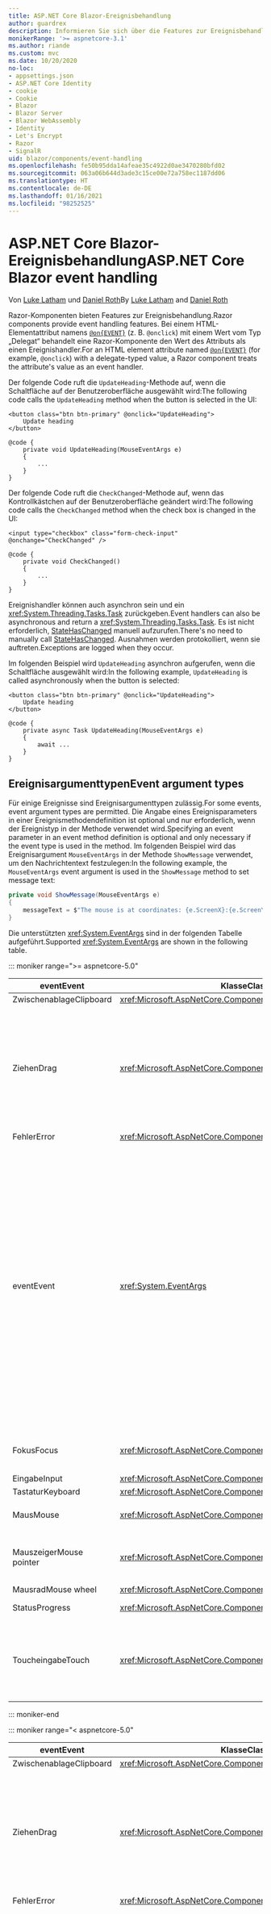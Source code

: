 ```yaml
---
title: ASP.NET Core Blazor-Ereignisbehandlung
author: guardrex
description: Informieren Sie sich über die Features zur Ereignisbehandlung von Blazor, einschließlich Ereignisargumenttypen, Ereignisrückrufe und die Verwaltung von standardmäßigen Browserereignissen.
monikerRange: '>= aspnetcore-3.1'
ms.author: riande
ms.custom: mvc
ms.date: 10/20/2020
no-loc:
- appsettings.json
- ASP.NET Core Identity
- cookie
- Cookie
- Blazor
- Blazor Server
- Blazor WebAssembly
- Identity
- Let's Encrypt
- Razor
- SignalR
uid: blazor/components/event-handling
ms.openlocfilehash: fe50b95dda14afeae35c4922d0ae3470280bfd02
ms.sourcegitcommit: 063a06b644d3ade3c15ce00e72a758ec1187dd06
ms.translationtype: HT
ms.contentlocale: de-DE
ms.lasthandoff: 01/16/2021
ms.locfileid: "98252525"
---
```

# <a name="aspnet-core-no-locblazor-event-handling"></a><span data-ttu-id="ff734-103">ASP.NET Core Blazor-Ereignisbehandlung</span><span class="sxs-lookup"><span data-stu-id="ff734-103">ASP.NET Core Blazor event handling</span></span>

<span data-ttu-id="ff734-104">Von [Luke Latham](https://github.com/guardrex) und [Daniel Roth](https://github.com/danroth27)</span><span class="sxs-lookup"><span data-stu-id="ff734-104">By [Luke Latham](https://github.com/guardrex) and [Daniel Roth](https://github.com/danroth27)</span></span>

<span data-ttu-id="ff734-105">Razor-Komponenten bieten Features zur Ereignisbehandlung.</span><span class="sxs-lookup"><span data-stu-id="ff734-105">Razor components provide event handling features.</span></span> <span data-ttu-id="ff734-106">Bei einem HTML-Elementattribut namens [`@on{EVENT}`](xref:mvc/views/razor#onevent) (z. B. `@onclick`) mit einem Wert vom Typ „Delegat“ behandelt eine Razor-Komponente den Wert des Attributs als einen Ereignishandler.</span><span class="sxs-lookup"><span data-stu-id="ff734-106">For an HTML element attribute named [`@on{EVENT}`](xref:mvc/views/razor#onevent) (for example, `@onclick`) with a delegate-typed value, a Razor component treats the attribute's value as an event handler.</span></span>

<span data-ttu-id="ff734-107">Der folgende Code ruft die `UpdateHeading`-Methode auf, wenn die Schaltfläche auf der Benutzeroberfläche ausgewählt wird:</span><span class="sxs-lookup"><span data-stu-id="ff734-107">The following code calls the `UpdateHeading` method when the button is selected in the UI:</span></span>

```razor
<button class="btn btn-primary" @onclick="UpdateHeading">
    Update heading
</button>

@code {
    private void UpdateHeading(MouseEventArgs e)
    {
        ...
    }
}
```

<span data-ttu-id="ff734-108">Der folgende Code ruft die `CheckChanged`-Methode auf, wenn das Kontrollkästchen auf der Benutzeroberfläche geändert wird:</span><span class="sxs-lookup"><span data-stu-id="ff734-108">The following code calls the `CheckChanged` method when the check box is changed in the UI:</span></span>

```razor
<input type="checkbox" class="form-check-input" @onchange="CheckChanged" />

@code {
    private void CheckChanged()
    {
        ...
    }
}
```

<span data-ttu-id="ff734-109">Ereignishandler können auch asynchron sein und ein <xref:System.Threading.Tasks.Task> zurückgeben.</span><span class="sxs-lookup"><span data-stu-id="ff734-109">Event handlers can also be asynchronous and return a <xref:System.Threading.Tasks.Task>.</span></span> <span data-ttu-id="ff734-110">Es ist nicht erforderlich, [StateHasChanged](xref:blazor/components/lifecycle#state-changes) manuell aufzurufen.</span><span class="sxs-lookup"><span data-stu-id="ff734-110">There's no need to manually call [StateHasChanged](xref:blazor/components/lifecycle#state-changes).</span></span> <span data-ttu-id="ff734-111">Ausnahmen werden protokolliert, wenn sie auftreten.</span><span class="sxs-lookup"><span data-stu-id="ff734-111">Exceptions are logged when they occur.</span></span>

<span data-ttu-id="ff734-112">Im folgenden Beispiel wird `UpdateHeading` asynchron aufgerufen, wenn die Schaltfläche ausgewählt wird:</span><span class="sxs-lookup"><span data-stu-id="ff734-112">In the following example, `UpdateHeading` is called asynchronously when the button is selected:</span></span>

```razor
<button class="btn btn-primary" @onclick="UpdateHeading">
    Update heading
</button>

@code {
    private async Task UpdateHeading(MouseEventArgs e)
    {
        await ...
    }
}
```

## <a name="event-argument-types"></a><span data-ttu-id="ff734-113">Ereignisargumenttypen</span><span class="sxs-lookup"><span data-stu-id="ff734-113">Event argument types</span></span>

<span data-ttu-id="ff734-114">Für einige Ereignisse sind Ereignisargumenttypen zulässig.</span><span class="sxs-lookup"><span data-stu-id="ff734-114">For some events, event argument types are permitted.</span></span> <span data-ttu-id="ff734-115">Die Angabe eines Ereignisparameters in einer Ereignismethodendefinition ist optional und nur erforderlich, wenn der Ereignistyp in der Methode verwendet wird.</span><span class="sxs-lookup"><span data-stu-id="ff734-115">Specifying an event parameter in an event method definition is optional and only necessary if the event type is used in the method.</span></span> <span data-ttu-id="ff734-116">Im folgenden Beispiel wird das Ereignisargument `MouseEventArgs` in der Methode `ShowMessage` verwendet, um den Nachrichtentext festzulegen:</span><span class="sxs-lookup"><span data-stu-id="ff734-116">In the following example, the `MouseEventArgs` event argument is used in the `ShowMessage` method to set message text:</span></span>

```csharp
private void ShowMessage(MouseEventArgs e)
{
    messageText = $"The mouse is at coordinates: {e.ScreenX}:{e.ScreenY}";
}
```

<span data-ttu-id="ff734-117">Die unterstützten <xref:System.EventArgs> sind in der folgenden Tabelle aufgeführt.</span><span class="sxs-lookup"><span data-stu-id="ff734-117">Supported <xref:System.EventArgs> are shown in the following table.</span></span>

::: moniker range=">= aspnetcore-5.0"

| <span data-ttu-id="ff734-118">event</span><span class="sxs-lookup"><span data-stu-id="ff734-118">Event</span></span>            | <span data-ttu-id="ff734-119">Klasse</span><span class="sxs-lookup"><span data-stu-id="ff734-119">Class</span></span>  | <span data-ttu-id="ff734-120">DOM-Ereignisse und -Hinweise</span><span class="sxs-lookup"><span data-stu-id="ff734-120">DOM events and notes</span></span> |
| ---------------- | ------ | -------------------- |
| <span data-ttu-id="ff734-121">Zwischenablage</span><span class="sxs-lookup"><span data-stu-id="ff734-121">Clipboard</span></span>        | <xref:Microsoft.AspNetCore.Components.Web.ClipboardEventArgs> | <span data-ttu-id="ff734-122">`oncut`, `oncopy`, `onpaste`</span><span class="sxs-lookup"><span data-stu-id="ff734-122">`oncut`, `oncopy`, `onpaste`</span></span> |
| <span data-ttu-id="ff734-123">Ziehen</span><span class="sxs-lookup"><span data-stu-id="ff734-123">Drag</span></span>             | <xref:Microsoft.AspNetCore.Components.Web.DragEventArgs> | <span data-ttu-id="ff734-124">`ondrag`, `ondragstart`, `ondragenter`, `ondragleave`, `ondragover`, `ondrop`, `ondragend`</span><span class="sxs-lookup"><span data-stu-id="ff734-124">`ondrag`, `ondragstart`, `ondragenter`, `ondragleave`, `ondragover`, `ondrop`, `ondragend`</span></span><br><br><span data-ttu-id="ff734-125"><xref:Microsoft.AspNetCore.Components.Web.DataTransfer> und <xref:Microsoft.AspNetCore.Components.Web.DataTransferItem> speichern gezogene Elementdaten.</span><span class="sxs-lookup"><span data-stu-id="ff734-125"><xref:Microsoft.AspNetCore.Components.Web.DataTransfer> and <xref:Microsoft.AspNetCore.Components.Web.DataTransferItem> hold dragged item data.</span></span><br><br><span data-ttu-id="ff734-126">Implementiert Drag & Drop in Blazor-Apps mit [JS-Interop](xref:blazor/call-javascript-from-dotnet) und der [HTML-Drag & Drop-API](https://developer.mozilla.org/docs/Web/API/HTML_Drag_and_Drop_API).</span><span class="sxs-lookup"><span data-stu-id="ff734-126">Implement drag and drop in Blazor apps using [JS interop](xref:blazor/call-javascript-from-dotnet) with [HTML Drag and Drop API](https://developer.mozilla.org/docs/Web/API/HTML_Drag_and_Drop_API).</span></span> |
| <span data-ttu-id="ff734-127">Fehler</span><span class="sxs-lookup"><span data-stu-id="ff734-127">Error</span></span>            | <xref:Microsoft.AspNetCore.Components.Web.ErrorEventArgs> | `onerror` |
| <span data-ttu-id="ff734-128">event</span><span class="sxs-lookup"><span data-stu-id="ff734-128">Event</span></span>            | <xref:System.EventArgs> | <span data-ttu-id="ff734-129">*Allgemein*</span><span class="sxs-lookup"><span data-stu-id="ff734-129">*General*</span></span><br><span data-ttu-id="ff734-130">`onactivate`, `onbeforeactivate`, `onbeforedeactivate`, `ondeactivate`, `onfullscreenchange`, `onfullscreenerror`, `onloadeddata`, `onloadedmetadata`, `onpointerlockchange`, `onpointerlockerror`, `onreadystatechange`, `onscroll`</span><span class="sxs-lookup"><span data-stu-id="ff734-130">`onactivate`, `onbeforeactivate`, `onbeforedeactivate`, `ondeactivate`, `onfullscreenchange`, `onfullscreenerror`, `onloadeddata`, `onloadedmetadata`, `onpointerlockchange`, `onpointerlockerror`, `onreadystatechange`, `onscroll`</span></span><br><br><span data-ttu-id="ff734-131">*Zwischenablage*</span><span class="sxs-lookup"><span data-stu-id="ff734-131">*Clipboard*</span></span><br><span data-ttu-id="ff734-132">`onbeforecut`, `onbeforecopy`, `onbeforepaste`</span><span class="sxs-lookup"><span data-stu-id="ff734-132">`onbeforecut`, `onbeforecopy`, `onbeforepaste`</span></span><br><br><span data-ttu-id="ff734-133">*Eingabe*</span><span class="sxs-lookup"><span data-stu-id="ff734-133">*Input*</span></span><br><span data-ttu-id="ff734-134">`oninvalid`, `onreset`, `onselect`, `onselectionchange`, `onselectstart`, `onsubmit`</span><span class="sxs-lookup"><span data-stu-id="ff734-134">`oninvalid`, `onreset`, `onselect`, `onselectionchange`, `onselectstart`, `onsubmit`</span></span><br><br><span data-ttu-id="ff734-135">*Medien*</span><span class="sxs-lookup"><span data-stu-id="ff734-135">*Media*</span></span><br><span data-ttu-id="ff734-136">`oncanplay`, `oncanplaythrough`, `oncuechange`, `ondurationchange`, `onemptied`, `onended`, `onpause`, `onplay`, `onplaying`, `onratechange`, `onseeked`, `onseeking`, `onstalled`, `onstop`, `onsuspend`, `ontimeupdate`, `ontoggle`, `onvolumechange`, `onwaiting`</span><span class="sxs-lookup"><span data-stu-id="ff734-136">`oncanplay`, `oncanplaythrough`, `oncuechange`, `ondurationchange`, `onemptied`, `onended`, `onpause`, `onplay`, `onplaying`, `onratechange`, `onseeked`, `onseeking`, `onstalled`, `onstop`, `onsuspend`, `ontimeupdate`, `ontoggle`, `onvolumechange`, `onwaiting`</span></span><br><br><span data-ttu-id="ff734-137"><xref:Microsoft.AspNetCore.Components.Web.EventHandlers> enthält Attribute zum Konfigurieren der Zuordnungen zwischen Ereignisnamen und Ereignisargumenttypen.</span><span class="sxs-lookup"><span data-stu-id="ff734-137"><xref:Microsoft.AspNetCore.Components.Web.EventHandlers> holds attributes to configure the mappings between event names and event argument types.</span></span> |
| <span data-ttu-id="ff734-138">Fokus</span><span class="sxs-lookup"><span data-stu-id="ff734-138">Focus</span></span>            | <xref:Microsoft.AspNetCore.Components.Web.FocusEventArgs> | <span data-ttu-id="ff734-139">`onfocus`, `onblur`, `onfocusin`, `onfocusout`</span><span class="sxs-lookup"><span data-stu-id="ff734-139">`onfocus`, `onblur`, `onfocusin`, `onfocusout`</span></span><br><br><span data-ttu-id="ff734-140">Umfasst nicht die Unterstützung für `relatedTarget`.</span><span class="sxs-lookup"><span data-stu-id="ff734-140">Doesn't include support for `relatedTarget`.</span></span> |
| <span data-ttu-id="ff734-141">Eingabe</span><span class="sxs-lookup"><span data-stu-id="ff734-141">Input</span></span>            | <xref:Microsoft.AspNetCore.Components.ChangeEventArgs> | <span data-ttu-id="ff734-142">`onchange`, `oninput`</span><span class="sxs-lookup"><span data-stu-id="ff734-142">`onchange`, `oninput`</span></span> |
| <span data-ttu-id="ff734-143">Tastatur</span><span class="sxs-lookup"><span data-stu-id="ff734-143">Keyboard</span></span>         | <xref:Microsoft.AspNetCore.Components.Web.KeyboardEventArgs> | <span data-ttu-id="ff734-144">`onkeydown`, `onkeypress`, `onkeyup`</span><span class="sxs-lookup"><span data-stu-id="ff734-144">`onkeydown`, `onkeypress`, `onkeyup`</span></span> |
| <span data-ttu-id="ff734-145">Maus</span><span class="sxs-lookup"><span data-stu-id="ff734-145">Mouse</span></span>            | <xref:Microsoft.AspNetCore.Components.Web.MouseEventArgs> | <span data-ttu-id="ff734-146">`onclick`, `oncontextmenu`, `ondblclick`, `onmousedown`, `onmouseup`, `onmouseover`, `onmousemove`, `onmouseout`</span><span class="sxs-lookup"><span data-stu-id="ff734-146">`onclick`, `oncontextmenu`, `ondblclick`, `onmousedown`, `onmouseup`, `onmouseover`, `onmousemove`, `onmouseout`</span></span> |
| <span data-ttu-id="ff734-147">Mauszeiger</span><span class="sxs-lookup"><span data-stu-id="ff734-147">Mouse pointer</span></span>    | <xref:Microsoft.AspNetCore.Components.Web.PointerEventArgs> | <span data-ttu-id="ff734-148">`onpointerdown`, `onpointerup`, `onpointercancel`, `onpointermove`, `onpointerover`, `onpointerout`, `onpointerenter`, `onpointerleave`, `ongotpointercapture`, `onlostpointercapture`</span><span class="sxs-lookup"><span data-stu-id="ff734-148">`onpointerdown`, `onpointerup`, `onpointercancel`, `onpointermove`, `onpointerover`, `onpointerout`, `onpointerenter`, `onpointerleave`, `ongotpointercapture`, `onlostpointercapture`</span></span> |
| <span data-ttu-id="ff734-149">Mausrad</span><span class="sxs-lookup"><span data-stu-id="ff734-149">Mouse wheel</span></span>      | <xref:Microsoft.AspNetCore.Components.Web.WheelEventArgs> | <span data-ttu-id="ff734-150">`onwheel`, `onmousewheel`</span><span class="sxs-lookup"><span data-stu-id="ff734-150">`onwheel`, `onmousewheel`</span></span> |
| <span data-ttu-id="ff734-151">Status</span><span class="sxs-lookup"><span data-stu-id="ff734-151">Progress</span></span>         | <xref:Microsoft.AspNetCore.Components.Web.ProgressEventArgs> | <span data-ttu-id="ff734-152">`onabort`, `onload`, `onloadend`, `onloadstart`, `onprogress`, `ontimeout`</span><span class="sxs-lookup"><span data-stu-id="ff734-152">`onabort`, `onload`, `onloadend`, `onloadstart`, `onprogress`, `ontimeout`</span></span> |
| <span data-ttu-id="ff734-153">Toucheingabe</span><span class="sxs-lookup"><span data-stu-id="ff734-153">Touch</span></span>            | <xref:Microsoft.AspNetCore.Components.Web.TouchEventArgs> | <span data-ttu-id="ff734-154">`ontouchstart`, `ontouchend`, `ontouchmove`, `ontouchenter`, `ontouchleave`, `ontouchcancel`</span><span class="sxs-lookup"><span data-stu-id="ff734-154">`ontouchstart`, `ontouchend`, `ontouchmove`, `ontouchenter`, `ontouchleave`, `ontouchcancel`</span></span><br><br><span data-ttu-id="ff734-155"><xref:Microsoft.AspNetCore.Components.Web.TouchPoint> stellt einen einzelnen Kontaktpunkt auf einem Gerät mit Berührungseingabe dar.</span><span class="sxs-lookup"><span data-stu-id="ff734-155"><xref:Microsoft.AspNetCore.Components.Web.TouchPoint> represents a single contact point on a touch-sensitive device.</span></span> |

::: moniker-end

::: moniker range="< aspnetcore-5.0"

| <span data-ttu-id="ff734-156">event</span><span class="sxs-lookup"><span data-stu-id="ff734-156">Event</span></span>            | <span data-ttu-id="ff734-157">Klasse</span><span class="sxs-lookup"><span data-stu-id="ff734-157">Class</span></span> | <span data-ttu-id="ff734-158">DOM-Ereignisse und -Hinweise</span><span class="sxs-lookup"><span data-stu-id="ff734-158">DOM events and notes</span></span> |
| ---------------- | ----- | -------------------- |
| <span data-ttu-id="ff734-159">Zwischenablage</span><span class="sxs-lookup"><span data-stu-id="ff734-159">Clipboard</span></span>        | <xref:Microsoft.AspNetCore.Components.Web.ClipboardEventArgs> | <span data-ttu-id="ff734-160">`oncut`, `oncopy`, `onpaste`</span><span class="sxs-lookup"><span data-stu-id="ff734-160">`oncut`, `oncopy`, `onpaste`</span></span> |
| <span data-ttu-id="ff734-161">Ziehen</span><span class="sxs-lookup"><span data-stu-id="ff734-161">Drag</span></span>             | <xref:Microsoft.AspNetCore.Components.Web.DragEventArgs> | <span data-ttu-id="ff734-162">`ondrag`, `ondragstart`, `ondragenter`, `ondragleave`, `ondragover`, `ondrop`, `ondragend`</span><span class="sxs-lookup"><span data-stu-id="ff734-162">`ondrag`, `ondragstart`, `ondragenter`, `ondragleave`, `ondragover`, `ondrop`, `ondragend`</span></span><br><br><span data-ttu-id="ff734-163"><xref:Microsoft.AspNetCore.Components.Web.DataTransfer> und <xref:Microsoft.AspNetCore.Components.Web.DataTransferItem> speichern gezogene Elementdaten.</span><span class="sxs-lookup"><span data-stu-id="ff734-163"><xref:Microsoft.AspNetCore.Components.Web.DataTransfer> and <xref:Microsoft.AspNetCore.Components.Web.DataTransferItem> hold dragged item data.</span></span><br><br><span data-ttu-id="ff734-164">Implementiert Drag & Drop in Blazor-Apps mit [JS-Interop](xref:blazor/call-javascript-from-dotnet) und der [HTML-Drag & Drop-API](https://developer.mozilla.org/docs/Web/API/HTML_Drag_and_Drop_API).</span><span class="sxs-lookup"><span data-stu-id="ff734-164">Implement drag and drop in Blazor apps using [JS interop](xref:blazor/call-javascript-from-dotnet) with [HTML Drag and Drop API](https://developer.mozilla.org/docs/Web/API/HTML_Drag_and_Drop_API).</span></span> |
| <span data-ttu-id="ff734-165">Fehler</span><span class="sxs-lookup"><span data-stu-id="ff734-165">Error</span></span>            | <xref:Microsoft.AspNetCore.Components.Web.ErrorEventArgs> | `onerror` |
| <span data-ttu-id="ff734-166">event</span><span class="sxs-lookup"><span data-stu-id="ff734-166">Event</span></span>            | <xref:System.EventArgs> | <span data-ttu-id="ff734-167">*Allgemein*</span><span class="sxs-lookup"><span data-stu-id="ff734-167">*General*</span></span><br><span data-ttu-id="ff734-168">`onactivate`, `onbeforeactivate`, `onbeforedeactivate`, `ondeactivate`, `onfullscreenchange`, `onfullscreenerror`, `onloadeddata`, `onloadedmetadata`, `onpointerlockchange`, `onpointerlockerror`, `onreadystatechange`, `onscroll`</span><span class="sxs-lookup"><span data-stu-id="ff734-168">`onactivate`, `onbeforeactivate`, `onbeforedeactivate`, `ondeactivate`, `onfullscreenchange`, `onfullscreenerror`, `onloadeddata`, `onloadedmetadata`, `onpointerlockchange`, `onpointerlockerror`, `onreadystatechange`, `onscroll`</span></span><br><br><span data-ttu-id="ff734-169">*Zwischenablage*</span><span class="sxs-lookup"><span data-stu-id="ff734-169">*Clipboard*</span></span><br><span data-ttu-id="ff734-170">`onbeforecut`, `onbeforecopy`, `onbeforepaste`</span><span class="sxs-lookup"><span data-stu-id="ff734-170">`onbeforecut`, `onbeforecopy`, `onbeforepaste`</span></span><br><br><span data-ttu-id="ff734-171">*Eingabe*</span><span class="sxs-lookup"><span data-stu-id="ff734-171">*Input*</span></span><br><span data-ttu-id="ff734-172">`oninvalid`, `onreset`, `onselect`, `onselectionchange`, `onselectstart`, `onsubmit`</span><span class="sxs-lookup"><span data-stu-id="ff734-172">`oninvalid`, `onreset`, `onselect`, `onselectionchange`, `onselectstart`, `onsubmit`</span></span><br><br><span data-ttu-id="ff734-173">*Medien*</span><span class="sxs-lookup"><span data-stu-id="ff734-173">*Media*</span></span><br><span data-ttu-id="ff734-174">`oncanplay`, `oncanplaythrough`, `oncuechange`, `ondurationchange`, `onemptied`, `onended`, `onpause`, `onplay`, `onplaying`, `onratechange`, `onseeked`, `onseeking`, `onstalled`, `onstop`, `onsuspend`, `ontimeupdate`, `onvolumechange`, `onwaiting`</span><span class="sxs-lookup"><span data-stu-id="ff734-174">`oncanplay`, `oncanplaythrough`, `oncuechange`, `ondurationchange`, `onemptied`, `onended`, `onpause`, `onplay`, `onplaying`, `onratechange`, `onseeked`, `onseeking`, `onstalled`, `onstop`, `onsuspend`, `ontimeupdate`, `onvolumechange`, `onwaiting`</span></span><br><br><span data-ttu-id="ff734-175"><xref:Microsoft.AspNetCore.Components.Web.EventHandlers> enthält Attribute zum Konfigurieren der Zuordnungen zwischen Ereignisnamen und Ereignisargumenttypen.</span><span class="sxs-lookup"><span data-stu-id="ff734-175"><xref:Microsoft.AspNetCore.Components.Web.EventHandlers> holds attributes to configure the mappings between event names and event argument types.</span></span> |
| <span data-ttu-id="ff734-176">Fokus</span><span class="sxs-lookup"><span data-stu-id="ff734-176">Focus</span></span>            | <xref:Microsoft.AspNetCore.Components.Web.FocusEventArgs> | <span data-ttu-id="ff734-177">`onfocus`, `onblur`, `onfocusin`, `onfocusout`</span><span class="sxs-lookup"><span data-stu-id="ff734-177">`onfocus`, `onblur`, `onfocusin`, `onfocusout`</span></span><br><br><span data-ttu-id="ff734-178">Umfasst nicht die Unterstützung für `relatedTarget`.</span><span class="sxs-lookup"><span data-stu-id="ff734-178">Doesn't include support for `relatedTarget`.</span></span> |
| <span data-ttu-id="ff734-179">Eingabe</span><span class="sxs-lookup"><span data-stu-id="ff734-179">Input</span></span>            | <xref:Microsoft.AspNetCore.Components.ChangeEventArgs> | <span data-ttu-id="ff734-180">`onchange`, `oninput`</span><span class="sxs-lookup"><span data-stu-id="ff734-180">`onchange`, `oninput`</span></span> |
| <span data-ttu-id="ff734-181">Tastatur</span><span class="sxs-lookup"><span data-stu-id="ff734-181">Keyboard</span></span>         | <xref:Microsoft.AspNetCore.Components.Web.KeyboardEventArgs> | <span data-ttu-id="ff734-182">`onkeydown`, `onkeypress`, `onkeyup`</span><span class="sxs-lookup"><span data-stu-id="ff734-182">`onkeydown`, `onkeypress`, `onkeyup`</span></span> |
| <span data-ttu-id="ff734-183">Maus</span><span class="sxs-lookup"><span data-stu-id="ff734-183">Mouse</span></span>            | <xref:Microsoft.AspNetCore.Components.Web.MouseEventArgs> | <span data-ttu-id="ff734-184">`onclick`, `oncontextmenu`, `ondblclick`, `onmousedown`, `onmouseup`, `onmouseover`, `onmousemove`, `onmouseout`</span><span class="sxs-lookup"><span data-stu-id="ff734-184">`onclick`, `oncontextmenu`, `ondblclick`, `onmousedown`, `onmouseup`, `onmouseover`, `onmousemove`, `onmouseout`</span></span> |
| <span data-ttu-id="ff734-185">Mauszeiger</span><span class="sxs-lookup"><span data-stu-id="ff734-185">Mouse pointer</span></span>    | <xref:Microsoft.AspNetCore.Components.Web.PointerEventArgs> | <span data-ttu-id="ff734-186">`onpointerdown`, `onpointerup`, `onpointercancel`, `onpointermove`, `onpointerover`, `onpointerout`, `onpointerenter`, `onpointerleave`, `ongotpointercapture`, `onlostpointercapture`</span><span class="sxs-lookup"><span data-stu-id="ff734-186">`onpointerdown`, `onpointerup`, `onpointercancel`, `onpointermove`, `onpointerover`, `onpointerout`, `onpointerenter`, `onpointerleave`, `ongotpointercapture`, `onlostpointercapture`</span></span> |
| <span data-ttu-id="ff734-187">Mausrad</span><span class="sxs-lookup"><span data-stu-id="ff734-187">Mouse wheel</span></span>      | <xref:Microsoft.AspNetCore.Components.Web.WheelEventArgs> | <span data-ttu-id="ff734-188">`onwheel`, `onmousewheel`</span><span class="sxs-lookup"><span data-stu-id="ff734-188">`onwheel`, `onmousewheel`</span></span> |
| <span data-ttu-id="ff734-189">Status</span><span class="sxs-lookup"><span data-stu-id="ff734-189">Progress</span></span>         | <xref:Microsoft.AspNetCore.Components.Web.ProgressEventArgs> | <span data-ttu-id="ff734-190">`onabort`, `onload`, `onloadend`, `onloadstart`, `onprogress`, `ontimeout`</span><span class="sxs-lookup"><span data-stu-id="ff734-190">`onabort`, `onload`, `onloadend`, `onloadstart`, `onprogress`, `ontimeout`</span></span> |
| <span data-ttu-id="ff734-191">Toucheingabe</span><span class="sxs-lookup"><span data-stu-id="ff734-191">Touch</span></span>            | <xref:Microsoft.AspNetCore.Components.Web.TouchEventArgs> | <span data-ttu-id="ff734-192">`ontouchstart`, `ontouchend`, `ontouchmove`, `ontouchenter`, `ontouchleave`, `ontouchcancel`</span><span class="sxs-lookup"><span data-stu-id="ff734-192">`ontouchstart`, `ontouchend`, `ontouchmove`, `ontouchenter`, `ontouchleave`, `ontouchcancel`</span></span><br><br><span data-ttu-id="ff734-193"><xref:Microsoft.AspNetCore.Components.Web.TouchPoint> stellt einen einzelnen Kontaktpunkt auf einem Gerät mit Berührungseingabe dar.</span><span class="sxs-lookup"><span data-stu-id="ff734-193"><xref:Microsoft.AspNetCore.Components.Web.TouchPoint> represents a single contact point on a touch-sensitive device.</span></span> |

::: moniker-end

<span data-ttu-id="ff734-194">Weitere Informationen finden Sie in den folgenden Ressourcen:</span><span class="sxs-lookup"><span data-stu-id="ff734-194">For more information, see the following resources:</span></span>

* <span data-ttu-id="ff734-195">[`EventArgs`-Klassen in der ASP.NET Core Verweisquelle (dotnet/aspnetcore `master` branch)](https://github.com/dotnet/aspnetcore/tree/master/src/Components/Web/src/Web).</span><span class="sxs-lookup"><span data-stu-id="ff734-195">[`EventArgs` classes in the ASP.NET Core reference source (dotnet/aspnetcore `master` branch)](https://github.com/dotnet/aspnetcore/tree/master/src/Components/Web/src/Web).</span></span> <span data-ttu-id="ff734-196">Der `master`-Branch stellt die API dar, die sich für das *nächste* ASP.NET Core-Release in Entwicklung befindet.</span><span class="sxs-lookup"><span data-stu-id="ff734-196">The `master` branch represents API under development for the *next* ASP.NET Core release.</span></span> <span data-ttu-id="ff734-197">Wählen Sie für das aktuelle Release den entsprechenden GitHub-Repositorybranch aus (z. B. `release/3.1`).</span><span class="sxs-lookup"><span data-stu-id="ff734-197">For the current release, select the appropriate GitHub repository branch (for example, `release/3.1`).</span></span>
* <span data-ttu-id="ff734-198">[MDN-Webdokumentationen: GlobalEventHandlers](https://developer.mozilla.org/docs/Web/API/GlobalEventHandlers): Enthält Informationen dazu, welche HTML-Elemente die einzelnen DOM-Ereignisse unterstützen.</span><span class="sxs-lookup"><span data-stu-id="ff734-198">[MDN web docs: GlobalEventHandlers](https://developer.mozilla.org/docs/Web/API/GlobalEventHandlers): Includes information on which HTML elements support each DOM event.</span></span>

## <a name="lambda-expressions"></a><span data-ttu-id="ff734-199">Lambdaausdrücke</span><span class="sxs-lookup"><span data-stu-id="ff734-199">Lambda expressions</span></span>

<span data-ttu-id="ff734-200">[Lambdaausdrücke](/dotnet/csharp/programming-guide/statements-expressions-operators/lambda-expressions) können ebenfalls verwendet werden:</span><span class="sxs-lookup"><span data-stu-id="ff734-200">[Lambda expressions](/dotnet/csharp/programming-guide/statements-expressions-operators/lambda-expressions) can also be used:</span></span>

```razor
<button @onclick="@(e => Console.WriteLine("Hello, world!"))">Say hello</button>
```

<span data-ttu-id="ff734-201">Es ist häufig praktisch, über zusätzliche Werte zusammenzuschlagen, z. B. bei der Iteration über eine Reihe von Elementen.</span><span class="sxs-lookup"><span data-stu-id="ff734-201">It's often convenient to close over additional values, such as when iterating over a set of elements.</span></span> <span data-ttu-id="ff734-202">Das folgende Beispiel erstellt drei Schaltflächen, die jeweils `UpdateHeading` aufrufen, wobei ein Ereignisargument (<xref:Microsoft.AspNetCore.Components.Web.MouseEventArgs>) und seine Schaltflächennummer (`buttonNumber`) übergeben werden, wenn sie auf der Benutzeroberfläche ausgewählt werden:</span><span class="sxs-lookup"><span data-stu-id="ff734-202">The following example creates three buttons, each of which calls `UpdateHeading` passing an event argument (<xref:Microsoft.AspNetCore.Components.Web.MouseEventArgs>) and its button number (`buttonNumber`) when selected in the UI:</span></span>

```razor
<h2>@message</h2>

@for (var i = 1; i < 4; i++)
{
    var buttonNumber = i;

    <button class="btn btn-primary"
            @onclick="@(e => UpdateHeading(e, buttonNumber))">
        Button #@i
    </button>
}

@code {
    private string message = "Select a button to learn its position.";

    private void UpdateHeading(MouseEventArgs e, int buttonNumber)
    {
        message = $"You selected Button #{buttonNumber} at " +
            $"mouse position: {e.ClientX} X {e.ClientY}.";
    }
}
```

> [!NOTE]
> <span data-ttu-id="ff734-203">Verwenden Sie **keine** Schleifenvariable direkt in einem Lambdaausdruck wie `i` im vorangehenden `for`-Schleifenbeispiel.</span><span class="sxs-lookup"><span data-stu-id="ff734-203">Do **not** use a loop variable directly in a lambda expression, such as `i` in the preceding `for` loop example.</span></span> <span data-ttu-id="ff734-204">Ansonsten wird dieselbe Variable von allen Lambdaausdrücken verwendet, sodass der gleiche Wert in allen Lambdaausdrücken verwendet wird.</span><span class="sxs-lookup"><span data-stu-id="ff734-204">Otherwise, the same variable is used by all lambda expressions, which results in use of the same value in all lambdas.</span></span> <span data-ttu-id="ff734-205">Erfassen Sie den Wert der Variable immer in einer lokalen Variable, und verwenden Sie diese anschließend.</span><span class="sxs-lookup"><span data-stu-id="ff734-205">Always capture the variable's value in a local variable and then use it.</span></span> <span data-ttu-id="ff734-206">Im vorangegangenen Beispiel wird die Schleifenvariable `i` `buttonNumber` zugewiesen.</span><span class="sxs-lookup"><span data-stu-id="ff734-206">In the preceding example, the loop variable `i` is assigned to `buttonNumber`.</span></span>

## <a name="eventcallback"></a><span data-ttu-id="ff734-207">EventCallback</span><span class="sxs-lookup"><span data-stu-id="ff734-207">EventCallback</span></span>

<span data-ttu-id="ff734-208">Ein häufiges Szenario mit geschachtelten Komponenten ist der Wunsch, die Methode einer übergeordneten Komponente auszuführen, wenn ein Ereignis einer untergeordneten Komponente eintritt.</span><span class="sxs-lookup"><span data-stu-id="ff734-208">A common scenario with nested components is the desire to run a parent component's method when a child component event occurs.</span></span> <span data-ttu-id="ff734-209">Das ein `onclick`-Ereignis in der untergeordneten Komponente auftritt, ist ein gängiger Anwendungsfall.</span><span class="sxs-lookup"><span data-stu-id="ff734-209">An `onclick` event occurring in the child component is a common use case.</span></span> <span data-ttu-id="ff734-210">Um Ereignisse komponentenübergreifend darzustellen, verwenden Sie ein <xref:Microsoft.AspNetCore.Components.EventCallback>.</span><span class="sxs-lookup"><span data-stu-id="ff734-210">To expose events across components, use an <xref:Microsoft.AspNetCore.Components.EventCallback>.</span></span> <span data-ttu-id="ff734-211">Eine übergeordnete Komponente kann dem <xref:Microsoft.AspNetCore.Components.EventCallback> einer untergeordneten Komponente eine Rückrufmethode zuweisen.</span><span class="sxs-lookup"><span data-stu-id="ff734-211">A parent component can assign a callback method to a child component's <xref:Microsoft.AspNetCore.Components.EventCallback>.</span></span>

<span data-ttu-id="ff734-212">Der `ChildComponent` in der Beispiel-App (`Components/ChildComponent.razor`) zeigt, wie der `onclick`-Handler einer Schaltfläche so eingerichtet ist, dass er einen <xref:Microsoft.AspNetCore.Components.EventCallback>-Delegaten von der `ParentComponent` des Beispiels empfängt.</span><span class="sxs-lookup"><span data-stu-id="ff734-212">The `ChildComponent` in the sample app (`Components/ChildComponent.razor`) demonstrates how a button's `onclick` handler is set up to receive an <xref:Microsoft.AspNetCore.Components.EventCallback> delegate from the sample's `ParentComponent`.</span></span> <span data-ttu-id="ff734-213">Der <xref:Microsoft.AspNetCore.Components.EventCallback> wird mit `MouseEventArgs` typisiert, was für ein `onclick`-Ereignis von einem Peripheriegerät geeignet ist:</span><span class="sxs-lookup"><span data-stu-id="ff734-213">The <xref:Microsoft.AspNetCore.Components.EventCallback> is typed with `MouseEventArgs`, which is appropriate for an `onclick` event from a peripheral device:</span></span>

[!code-razor[](../common/samples/5.x/BlazorWebAssemblySample/Components/ChildComponent.razor?highlight=5-7,17-18)]

<span data-ttu-id="ff734-214">Die `ParentComponent` legt die <xref:Microsoft.AspNetCore.Components.EventCallback%601> (`OnClickCallback`) des untergeordneten Elements auf seine `ShowMessage`-Methode fest.</span><span class="sxs-lookup"><span data-stu-id="ff734-214">The `ParentComponent` sets the child's <xref:Microsoft.AspNetCore.Components.EventCallback%601> (`OnClickCallback`) to its `ShowMessage` method.</span></span>

<span data-ttu-id="ff734-215">`Pages/ParentComponent.razor`:</span><span class="sxs-lookup"><span data-stu-id="ff734-215">`Pages/ParentComponent.razor`:</span></span>

```razor
@page "/ParentComponent"

<h1>Parent-child example</h1>

<ChildComponent Title="Panel Title from Parent"
                OnClickCallback="@ShowMessage">
    Content of the child component is supplied
    by the parent component.
</ChildComponent>

<p><b>@messageText</b></p>

@code {
    private string messageText;

    private void ShowMessage(MouseEventArgs e)
    {
        messageText = $"Blaze a new trail with Blazor! ({e.ScreenX}, {e.ScreenY})";
    }
}
```

<span data-ttu-id="ff734-216">Wenn die Schaltfläche in der `ChildComponent` ausgewählt ist:</span><span class="sxs-lookup"><span data-stu-id="ff734-216">When the button is selected in the `ChildComponent`:</span></span>

* <span data-ttu-id="ff734-217">Die `ShowMessage`-Methode von `ParentComponent` wird aufgerufen.</span><span class="sxs-lookup"><span data-stu-id="ff734-217">The `ParentComponent`'s `ShowMessage` method is called.</span></span> <span data-ttu-id="ff734-218">`messageText` wird aktualisiert und in der `ParentComponent` angezeigt.</span><span class="sxs-lookup"><span data-stu-id="ff734-218">`messageText` is updated and displayed in the `ParentComponent`.</span></span>
* <span data-ttu-id="ff734-219">Ein Aufruf von [`StateHasChanged`](xref:blazor/components/lifecycle#state-changes) ist in der Methode des Rückrufs (`ShowMessage`) nicht erforderlich.</span><span class="sxs-lookup"><span data-stu-id="ff734-219">A call to [`StateHasChanged`](xref:blazor/components/lifecycle#state-changes) isn't required in the callback's method (`ShowMessage`).</span></span> <span data-ttu-id="ff734-220"><xref:Microsoft.AspNetCore.Components.ComponentBase.StateHasChanged%2A> wird automatisch aufgerufen, um die `ParentComponent` zu rendern, so wie Ereignisse untergeordneter Elemente das Rendern von Komponenten in Ereignishandlern auslösen, die innerhalb des untergeordneten Elements ausgeführt werden.</span><span class="sxs-lookup"><span data-stu-id="ff734-220"><xref:Microsoft.AspNetCore.Components.ComponentBase.StateHasChanged%2A> is called automatically to rerender the `ParentComponent`, just as child events trigger component rerendering in event handlers that execute within the child.</span></span> <span data-ttu-id="ff734-221">Weitere Informationen finden Sie unter <xref:blazor/components/rendering>.</span><span class="sxs-lookup"><span data-stu-id="ff734-221">For more information, see <xref:blazor/components/rendering>.</span></span>

<span data-ttu-id="ff734-222"><xref:Microsoft.AspNetCore.Components.EventCallback> und <xref:Microsoft.AspNetCore.Components.EventCallback%601> gestatten asynchrone Delegate.</span><span class="sxs-lookup"><span data-stu-id="ff734-222"><xref:Microsoft.AspNetCore.Components.EventCallback> and <xref:Microsoft.AspNetCore.Components.EventCallback%601> permit asynchronous delegates.</span></span> <span data-ttu-id="ff734-223"><xref:Microsoft.AspNetCore.Components.EventCallback> ist schwach typisiert und erlaubt das Übergeben von Argumenten eines beliebigen Typs in `InvokeAsync(Object)`.</span><span class="sxs-lookup"><span data-stu-id="ff734-223"><xref:Microsoft.AspNetCore.Components.EventCallback> is weakly typed and allows passing any type argument in `InvokeAsync(Object)`.</span></span> <span data-ttu-id="ff734-224"><xref:Microsoft.AspNetCore.Components.EventCallback%601> ist stark typisiert und erfordert das Übergeben eines `T`-Arguments in `InvokeAsync(T)`, das `TValue` zugewiesen werden kann.</span><span class="sxs-lookup"><span data-stu-id="ff734-224"><xref:Microsoft.AspNetCore.Components.EventCallback%601> is strongly typed and requires passing a `T` argument in `InvokeAsync(T)` that's assignable to `TValue`.</span></span>

```razor
<ChildComponent 
    OnClickCallback="@(async () => { await Task.Yield(); messageText = "Blaze It!"; })" />
```

<span data-ttu-id="ff734-225">Rufen Sie ein <xref:Microsoft.AspNetCore.Components.EventCallback> oder <xref:Microsoft.AspNetCore.Components.EventCallback%601> mit <xref:Microsoft.AspNetCore.Components.EventCallback.InvokeAsync%2A> auf, und warten Sie auf das <xref:System.Threading.Tasks.Task>:</span><span class="sxs-lookup"><span data-stu-id="ff734-225">Invoke an <xref:Microsoft.AspNetCore.Components.EventCallback> or <xref:Microsoft.AspNetCore.Components.EventCallback%601> with <xref:Microsoft.AspNetCore.Components.EventCallback.InvokeAsync%2A> and await the <xref:System.Threading.Tasks.Task>:</span></span>

```csharp
await OnClickCallback.InvokeAsync(arg);
```

<span data-ttu-id="ff734-226">Verwenden Sie <xref:Microsoft.AspNetCore.Components.EventCallback> und <xref:Microsoft.AspNetCore.Components.EventCallback%601> für die Ereignisbehandlung und die Bindung von Komponentenparametern.</span><span class="sxs-lookup"><span data-stu-id="ff734-226">Use <xref:Microsoft.AspNetCore.Components.EventCallback> and <xref:Microsoft.AspNetCore.Components.EventCallback%601> for event handling and binding component parameters.</span></span>

<span data-ttu-id="ff734-227">Bevorzugen Sie das stark typisierte <xref:Microsoft.AspNetCore.Components.EventCallback%601> gegenüber dem <xref:Microsoft.AspNetCore.Components.EventCallback>.</span><span class="sxs-lookup"><span data-stu-id="ff734-227">Prefer the strongly typed <xref:Microsoft.AspNetCore.Components.EventCallback%601> over <xref:Microsoft.AspNetCore.Components.EventCallback>.</span></span> <span data-ttu-id="ff734-228"><xref:Microsoft.AspNetCore.Components.EventCallback%601> bietet den Benutzern der Komponente ein besseres Fehlerfeedback.</span><span class="sxs-lookup"><span data-stu-id="ff734-228"><xref:Microsoft.AspNetCore.Components.EventCallback%601> provides better error feedback to users of the component.</span></span> <span data-ttu-id="ff734-229">Ähnlich wie bei anderen UI-Ereignishandlern ist die Angabe des Ereignisparameters optional.</span><span class="sxs-lookup"><span data-stu-id="ff734-229">Similar to other UI event handlers, specifying the event parameter is optional.</span></span> <span data-ttu-id="ff734-230">Verwenden Sie <xref:Microsoft.AspNetCore.Components.EventCallback>, wenn kein Wert an den Rückruf übergeben wurde.</span><span class="sxs-lookup"><span data-stu-id="ff734-230">Use <xref:Microsoft.AspNetCore.Components.EventCallback> when there's no value passed to the callback.</span></span>

## <a name="prevent-default-actions"></a><span data-ttu-id="ff734-231">Verhindern von Standardaktionen</span><span class="sxs-lookup"><span data-stu-id="ff734-231">Prevent default actions</span></span>

<span data-ttu-id="ff734-232">Verwenden Sie das Direktivenattribut [`@on{EVENT}:preventDefault`](xref:mvc/views/razor#oneventpreventdefault), um die Standardaktion für ein Ereignis zu verhindern.</span><span class="sxs-lookup"><span data-stu-id="ff734-232">Use the [`@on{EVENT}:preventDefault`](xref:mvc/views/razor#oneventpreventdefault) directive attribute to prevent the default action for an event.</span></span>

<span data-ttu-id="ff734-233">Wenn ein Schlüssel auf einem Eingabegerät ausgewählt wird und der Elementfokus auf einem Textfeld liegt, zeigt ein Browser normalerweise das Zeichen des Schlüssels in dem Textfeld an.</span><span class="sxs-lookup"><span data-stu-id="ff734-233">When a key is selected on an input device and the element focus is on a text box, a browser normally displays the key's character in the text box.</span></span> <span data-ttu-id="ff734-234">Im folgenden Beispiel wird das Standardverhalten durch die Angabe des Direktivenattributs `@onkeypress:preventDefault` verhindert.</span><span class="sxs-lookup"><span data-stu-id="ff734-234">In the following example, the default behavior is prevented by specifying the `@onkeypress:preventDefault` directive attribute.</span></span> <span data-ttu-id="ff734-235">Der Zähler wird inkrementiert und der Schlüssel **+** wird nicht im Wert des `<input>`-Elements erfasst:</span><span class="sxs-lookup"><span data-stu-id="ff734-235">The counter increments, and the **+** key isn't captured into the `<input>` element's value:</span></span>

```razor
<input value="@count" @onkeypress="KeyHandler" @onkeypress:preventDefault />

@code {
    private int count = 0;

    private void KeyHandler(KeyboardEventArgs e)
    {
        if (e.Key == "+")
        {
            count++;
        }
    }
}
```

<span data-ttu-id="ff734-236">Die Angabe des Attributs `@on{EVENT}:preventDefault` ohne Wert ist gleichbedeutend mit `@on{EVENT}:preventDefault="true"`.</span><span class="sxs-lookup"><span data-stu-id="ff734-236">Specifying the `@on{EVENT}:preventDefault` attribute without a value is equivalent to `@on{EVENT}:preventDefault="true"`.</span></span>

<span data-ttu-id="ff734-237">Der Wert des Attributs kann auch ein Ausdruck sein.</span><span class="sxs-lookup"><span data-stu-id="ff734-237">The value of the attribute can also be an expression.</span></span> <span data-ttu-id="ff734-238">Im folgenden Beispiel ist `shouldPreventDefault` ein `bool`-Feld, das entweder auf `true` oder `false` festgelegt ist:</span><span class="sxs-lookup"><span data-stu-id="ff734-238">In the following example, `shouldPreventDefault` is a `bool` field set to either `true` or `false`:</span></span>

```razor
<input @onkeypress:preventDefault="shouldPreventDefault" />
```

## <a name="stop-event-propagation"></a><span data-ttu-id="ff734-239">Beenden der Ereignisweitergabe</span><span class="sxs-lookup"><span data-stu-id="ff734-239">Stop event propagation</span></span>

<span data-ttu-id="ff734-240">Verwenden Sie das Direktivenattribut [`@on{EVENT}:stopPropagation`](xref:mvc/views/razor#oneventstoppropagation), um die Ereignisweitergabe zu beenden.</span><span class="sxs-lookup"><span data-stu-id="ff734-240">Use the [`@on{EVENT}:stopPropagation`](xref:mvc/views/razor#oneventstoppropagation) directive attribute to stop event propagation.</span></span>

<span data-ttu-id="ff734-241">Im folgenden Beispiel verhindert das Aktivieren des Kontrollkästchens die Weitergabe von Klickereignissen des zweiten untergeordneten `<div>`-Elements an das übergeordnete `<div>`-Element:</span><span class="sxs-lookup"><span data-stu-id="ff734-241">In the following example, selecting the check box prevents click events from the second child `<div>` from propagating to the parent `<div>`:</span></span>

```razor
<label>
    <input @bind="stopPropagation" type="checkbox" />
    Stop Propagation
</label>

<div @onclick="OnSelectParentDiv">
    <h3>Parent div</h3>

    <div @onclick="OnSelectChildDiv">
        Child div that doesn't stop propagation when selected.
    </div>

    <div @onclick="OnSelectChildDiv" @onclick:stopPropagation="stopPropagation">
        Child div that stops propagation when selected.
    </div>
</div>

@code {
    private bool stopPropagation = false;

    private void OnSelectParentDiv() => 
        Console.WriteLine($"The parent div was selected. {DateTime.Now}");
    private void OnSelectChildDiv() => 
        Console.WriteLine($"A child div was selected. {DateTime.Now}");
}
```

::: moniker range=">= aspnetcore-5.0"

## <a name="focus-an-element"></a><span data-ttu-id="ff734-242">Fokussieren eines Elements</span><span class="sxs-lookup"><span data-stu-id="ff734-242">Focus an element</span></span>

<span data-ttu-id="ff734-243">Rufen Sie `FocusAsync` für einen [Elementverweis](xref:blazor/call-javascript-from-dotnet#capture-references-to-elements) auf, um den Fokus auf ein Element im Code zu platzieren:</span><span class="sxs-lookup"><span data-stu-id="ff734-243">Call `FocusAsync` on an [element reference](xref:blazor/call-javascript-from-dotnet#capture-references-to-elements) to focus an element in code:</span></span>

```razor
<input @ref="exampleInput" />

<button @onclick="ChangeFocus">Focus the Input Element</button>

@code {
    private ElementReference exampleInput;
    
    private async Task ChangeFocus()
    {
        await exampleInput.FocusAsync();
    }
}
```

::: moniker-end
